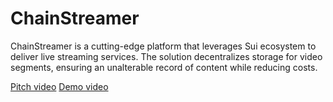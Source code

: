 # ChainStreamer
ChainStreamer is a cutting-edge platform that leverages Sui ecosystem to deliver live streaming services. The solution decentralizes storage for video segments, ensuring an unalterable record of content while reducing costs.

[Pitch video](https://youtu.be/CkPVhoFPUdk)
[Demo video](https://youtu.be/tRhheK9Wz9o)
